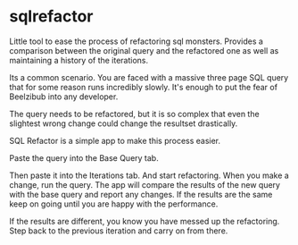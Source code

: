 # sqlrefactor
Little tool to ease the process of refactoring sql monsters. Provides a comparison between the original query and the refactored one as well as maintaining a history of the iterations.

Its a common scenario. You are faced with a massive three page SQL query that for some reason runs incredibly slowly. It's enough to put the fear of Beelzibub into any developer. 

The query needs to be refactored, but it is so complex that even the slightest wrong change could change the resultset drastically.

SQL Refactor is a simple app to make this process easier.

Paste the query into the Base Query tab.

Then paste it into the Iterations tab. And start refactoring. When you make a change, run the query. The app will compare the results of the new query with the base query and report any changes. If the results are the same keep on going until you are happy with the performance.

If the results are different, you know you have messed up the refactoring. Step back to the previous iteration and carry on from there.
